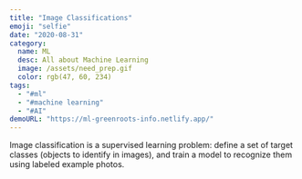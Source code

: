 ```yaml
---
title: "Image Classifications"
emoji: "selfie"
date: "2020-08-31"
category:
  name: ML
  desc: All about Machine Learning
  image: /assets/need_prep.gif
  color: rgb(47, 60, 234)
tags:
  - "#ml"
  - "#machine learning"
  - "#AI"
demoURL: "https://ml-greenroots-info.netlify.app/"
---
```

Image classification is a supervised learning problem: define a set of target classes (objects to identify in images), and train a model to recognize them using labeled example photos.